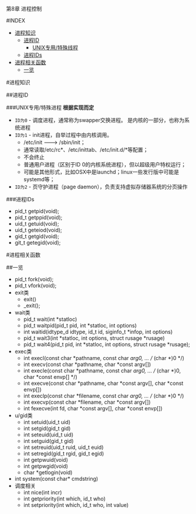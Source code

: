 第8章 进程控制

#INDEX

* [进程知识](#进程知识)
	* [进程ID](#进程ID)
		* [UNIX专用/特殊线程](#UNIX专用/特殊线程)
	* [进程IDs](#进程IDs)
* [进程相关函数](#进程相关函数)
	* [一览](#一览)


#进程知识

##进程ID

###UNIX专用/特殊进程
**根据实现而定**

* `ID为0` - 调度进程，通常称为swapper交换进程。 是内核的一部分，也称为系统进程
* `ID为1` - init进程，自举过程中由内核调用。 
	* /etc/init ---> /sbin/init；
	* 通常读取/etc/rc*、/etc/inittab、/etc/init.d/*等配置；
	* 不会终止
	* 普通用户进程（区别于ID 0的内核系统进程），但以超级用户特权运行；
	* 可能是其他形式，比如OSX中是launchd；linux一些发行版中可能是systemd等；
* `ID为2` - 页守护进程（page daemon），负责支持虚拟存储器系统的分页操作

###进程IDs
* pid_t getpid(void); 
* pid_t getppid(void);
* uid_t getuid(void);
* uid_t geteiod(void);
* gid_t getgid(void);
* git_t getegid(void);



#进程相关函数

##一览
* pid_t fork(void);
* pid_t vfork(void);
* exit类
	* exit()
	* _exit();
* wait类
	* pid_t wait(int *statloc)
	* pid_t waitpid(pid_t pid, int *statloc, int options)
	* int waitid(idtype_d idtype, id_t id, siginfo_t *infop, int options)
	* pid_t wait3(int *statloc, int options, struct rusage *rusage)
	* pid_t wait4(pid_t pid, int *statloc, int options, struct rusage *rusage);
* exec类
	* int execl(const char *pathname, const char *arg0, ... /* (char *)0 */)
	* int execv(const char *pathname, char *const argv[])
	* int execle(const char *pathname, const char *arg0, ... /* (char *)0, char *const envp[] */)
	* int execve(const char *pathname, char *const argv[], char *const envp[])
	* int execlp(const char *filename, const char *arg0, ... /* (char *)0 */)
	* int execvp(const char *filename, char *const argv[])
	* int fexecve(int fd, char *const argv[], char *const envp[])
* u/gid类
	* int setuid(uid_t uid)
	* int setgid(gid_t gid)
	* int seteuid(uid_t uid)
	* int setguid(gid_t gid)
	* int setreuid(uid_t ruid, uid_t euid)
	* int setregid(gid_t rgid, gid_t egid)
	* int getpwuid(void)
	* int getpwgid(void)
	* char *getlogin(void)
* int system(const char* cmdstring)
* 调度相关
	* int nice(int incr)
	* int getpriority(int which, id_t who)
	* int setpriority(int which, id_t who, int value)

